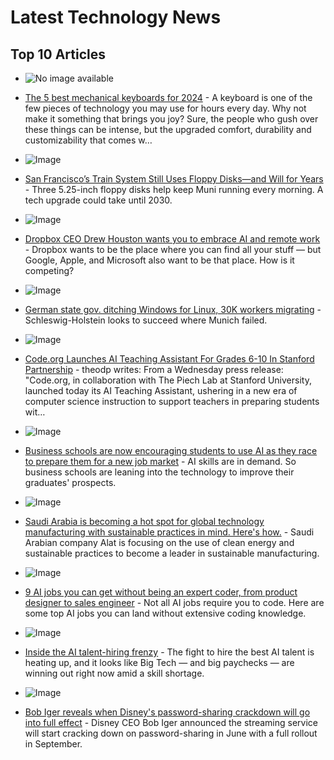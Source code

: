 # Latest Technology News

## Top 10 Articles

- ![No image available](default-image-url)
 - [The 5 best mechanical keyboards for 2024](https://consent.yahoo.com/v2/collectConsent?sessionId=1_cc-session_04d72847-dfd9-4ca6-b526-1ec2bb492c11) - A keyboard is one of the few pieces of technology you may use for hours every day. Why not make it something that brings you joy? Sure, the people who gush over these things can be intense, but the upgraded comfort, durability and customizability that comes w…

- ![Image](https://media.wired.com/photos/6617fc5a25d22eeb4fb74224/191:100/w_1280,c_limit/Floppy-Disk-Trains-Gear.jpg)
 - [San Francisco’s Train System Still Uses Floppy Disks—and Will for Years](https://www.wired.com/story/san-francisco-muni-trains-floppy-disks/) - Three 5.25-inch floppy disks help keep Muni running every morning. A tech upgrade could take until 2030.

- ![Image](https://cdn.vox-cdn.com/thumbor/QBdA90enry2-uaCegMdkOmw7OCA=/0x0:2040x1360/1200x628/filters:focal(1020x680:1021x681)/cdn.vox-cdn.com/uploads/chorus_asset/file/25391440/DCD_Drew_Houston.jpg)
 - [Dropbox CEO Drew Houston wants you to embrace AI and remote work](https://www.theverge.com/24128606/dropbox-drew-houston-ai-remote-work-virtual-organization) - Dropbox wants to be the place where you can find all your stuff — but Google, Apple, and Microsoft also want to be that place. How is it competing?

- ![Image](https://cdn.arstechnica.net/wp-content/uploads/2024/04/GettyImages-169475683-760x380.jpg)
 - [German state gov. ditching Windows for Linux, 30K workers migrating](https://arstechnica.com/information-technology/2024/04/german-state-gov-ditching-windows-for-linux-30k-workers-migrating/) - Schleswig-Holstein looks to succeed where Munich failed.

- ![Image](https://a.fsdn.com/sd/topics/education_64.png)
 - [Code.org Launches AI Teaching Assistant For Grades 6-10 In Stanford Partnership](https://news.slashdot.org/story/24/04/11/2133245/codeorg-launches-ai-teaching-assistant-for-grades-6-10-in-stanford-partnership) - theodp writes: From a Wednesday press release: "Code.org, in collaboration with The Piech Lab at Stanford University, launched today its AI Teaching Assistant, ushering in a new era of computer science instruction to support teachers in preparing students wit…

- ![Image](https://i.insider.com/6611af4e16bde8d4ead6589a?width=1200&format=jpeg)
 - [Business schools are now encouraging students to use AI as they race to prepare them for a new job market](https://www.businessinsider.com/how-ai-is-changing-business-schools-curriculum-classes-2024-4) - AI skills are in demand. So business schools are leaning into the technology to improve their graduates' prospects.

- ![Image](https://i.insider.com/660d74b616bde8d4ead5231b?width=1200&format=jpeg)
 - [Saudi Arabia is becoming a hot spot for global technology manufacturing with sustainable practices in mind. Here's how.](https://www.businessinsider.com/sc/how-saudi-arabia-is-becoming-a-global-technology-manufacturing-center) - Saudi Arabian company Alat is focusing on the use of clean energy and sustainable practices to become a leader in sustainable manufacturing.

- ![Image](https://i.insider.com/660c5f9a3f923f7dab03d7c0?width=1200&format=jpeg)
 - [9 AI jobs you can get without being an expert coder, from product designer to sales engineer](https://www.businessinsider.com/ai-jobs-without-coding-2024-4) - Not all AI jobs require you to code. Here are some top AI jobs you can land without extensive coding knowledge.

- ![Image](https://i.insider.com/6602f78a16bde8d4ead245cd?width=1200&format=jpeg)
 - [Inside the AI talent-hiring frenzy](https://www.businessinsider.com/inside-the-ai-hiring-frenzy-big-tech-talent-war-2024-3) - The fight to hire the best AI talent is heating up, and it looks like Big Tech — and big paychecks — are winning out right now amid a skill shortage.

- ![Image](https://i.insider.com/660eeb971caec1275a6cf8ef?width=1200&format=jpeg)
 - [Bob Iger reveals when Disney's password-sharing crackdown will go into full effect](https://www.businessinsider.com/disney-password-sharing-enforcement-begins-june-2024-4) - Disney CEO Bob Iger announced the streaming service will start cracking down on password-sharing in June with a full rollout in September.
